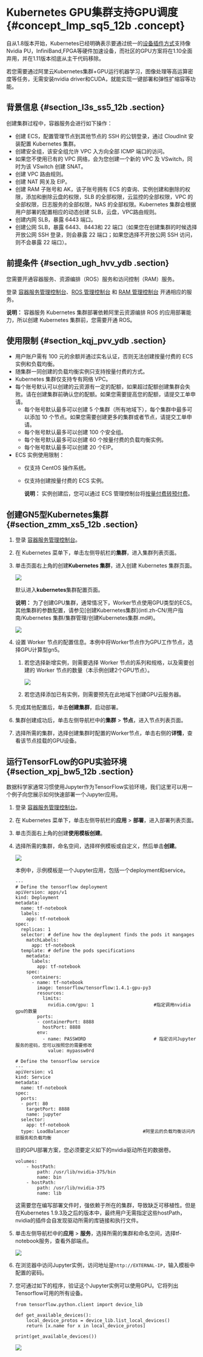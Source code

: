 # Kubernetes GPU集群支持GPU调度 {#concept_lmp_sq5_12b .concept}

自从1.8版本开始，Kubernetes已经明确表示要通过统一的[设备插件方式](https://kubernetes.io/docs/concepts/cluster-administration/device-plugins/)支持像Nvidia PU，InfiniBand,FPGA等硬件加速设备，而社区的GPU方案将在1.10全面弃用，并在1.11版本彻底从主干代码移除。

若您需要通过阿里云Kubernetes集群+GPU运行机器学习，图像处理等高运算密度等任务，无需安装nvidia driver和CUDA，就能实现一键部署和弹性扩缩容等功能。

## 背景信息 {#section_l3s_ss5_12b .section}

创建集群过程中，容器服务会进行如下操作：

-   创建 ECS，配置管理节点到其他节点的 SSH 的公钥登录，通过 CloudInit 安装配置 Kubernetes 集群。
-   创建安全组，该安全组允许 VPC 入方向全部 ICMP 端口的访问。
-   如果您不使用已有的 VPC 网络，会为您创建一个新的 VPC 及 VSwitch，同时为该 VSwitch 创建 SNAT。
-   创建 VPC 路由规则。
-   创建 NAT 网关及 EIP。
-   创建 RAM 子账号和 AK，该子账号拥有 ECS 的查询、实例创建和删除的权限，添加和删除云盘的权限，SLB 的全部权限，云监控的全部权限，VPC 的全部权限，日志服务的全部权限，NAS 的全部权限。Kubernetes 集群会根据用户部署的配置相应的动态创建 SLB，云盘，VPC路由规则。
-   创建内网 SLB，暴露 6443 端口。
-   创建公网 SLB，暴露 6443、8443和 22 端口（如果您在创建集群的时候选择开放公网 SSH 登录，则会暴露 22 端口；如果您选择不开放公网 SSH 访问，则不会暴露 22 端口）。

## 前提条件 {#section_ugh_hvv_ydb .section}

您需要开通容器服务、资源编排（ROS）服务和访问控制（RAM）服务。

登录 [容器服务管理控制台](https://cs.console.aliyun.com/)、[ROS 管理控制台](https://ros.console.aliyun.com/) 和 [RAM 管理控制台](https://ram.console.aliyun.com/) 开通相应的服务。

**说明：** 容器服务 Kubernetes 集群部署依赖阿里云资源编排 ROS 的应用部署能力，所以创建 Kubernetes 集群前，您需要开通 ROS。

## 使用限制 {#section_kqj_pvv_ydb .section}

-   用户账户需有 100 元的余额并通过实名认证，否则无法创建按量付费的 ECS 实例和负载均衡。
-   随集群一同创建的负载均衡实例只支持按量付费的方式。
-   Kubernetes 集群仅支持专有网络 VPC。
-   每个账号默认可以创建的云资源有一定的配额，如果超过配额创建集群会失败。请在创建集群前确认您的配额。如果您需要提高您的配额，请提交工单申请。
    -   每个账号默认最多可以创建 5 个集群（所有地域下），每个集群中最多可以添加 10 个节点。如果您需要创建更多的集群或者节点，请提交工单申请。
    -   每个账号默认最多可以创建 100 个安全组。
    -   每个账号默认最多可以创建 60 个按量付费的负载均衡实例。
    -   每个账号默认最多可以创建 20 个EIP。
-   ECS 实例使用限制：
    -   仅支持 CentOS 操作系统。
    -   仅支持创建按量付费的 ECS 实例。

        **说明：** 实例创建后，您可以通过 ECS 管理控制台将[按量付费转预付费](../../../../intl.zh-CN/产品定价/按量付费转预付费.md#)。


## 创建GN5型Kubernetes集群 {#section_zmm_xs5_12b .section}

1.  登录 [容器服务管理控制台](https://cs.console.aliyun.com)。
2.  在 Kubernetes 菜单下，单击左侧导航栏的**集群**，进入集群列表页面。
3.  单击页面右上角的创建**Kubernetes 集群**，进入创建 Kubernetes 集群页面。

    ![](http://static-aliyun-doc.oss-cn-hangzhou.aliyuncs.com/assets/img/16641/154226683110863_zh-CN.png)

    默认进入**kubernetes**集群配置页面。

    **说明：** 为了创建GPU集群，通常情况下，Worker节点使用GPU类型的ECS。其他集群的参数配置，请参见[创建Kubernetes集群](intl.zh-CN/用户指南/Kubernetes 集群/集群管理/创建Kubernetes集群.md#)。

    ![](http://static-aliyun-doc.oss-cn-hangzhou.aliyuncs.com/assets/img/16641/154226683110864_zh-CN.png)

4.  设置 Worker 节点的配置信息。本例中将Worker节点作为GPU工作节点，选择GPU计算型gn5。
    1.  若您选择新增实例，则需要选择 Worker 节点的系列和规格，以及需要创建的 Worker 节点的数量（本示例创建2个GPU节点）。

        ![](http://static-aliyun-doc.oss-cn-hangzhou.aliyuncs.com/assets/img/16641/154226683110865_zh-CN.png)

    2.  若您选择添加已有实例，则需要预先在此地域下创建GPU云服务器。
5.  完成其他配置后，单击**创建集群**，启动部署。
6.  集群创建成功后，单击左侧导航栏中的**集群** \> **节点**，进入节点列表页面。
7.  选择所需的集群，选择创建集群时配置的Worker节点，单击右侧的**详情**，查看该节点挂载的GPU设备。

## 运行TensorFLow的GPU实验环境 {#section_xpj_bw5_12b .section}

数据科学家通常习惯使用Jupyter作为TensorFlow实验环境，我们这里可以用一个例子向您展示如何快速部署一个Jupyter应用。

1.  登录 [容器服务管理控制台](https://cs.console.aliyun.com)。
2.  在 Kubernetes 菜单下，单击左侧导航栏的**应用** \> **部署**，进入部署列表页面。
3.  单击页面右上角的创建**使用模板创建**。
4.  选择所需的集群，命名空间，选择样例模板或自定义，然后单击**创建**。

    ![](http://static-aliyun-doc.oss-cn-hangzhou.aliyuncs.com/assets/img/16641/154226683110866_zh-CN.png)

    本例中，示例模板是一个Jupyter应用，包括一个deployment和service。

    ```
    ---
    # Define the tensorflow deployment
    apiVersion: apps/v1
    kind: Deployment
    metadata:
      name: tf-notebook
      labels:
        app: tf-notebook
    spec:
      replicas: 1
      selector: # define how the deployment finds the pods it mangages
        matchLabels:
          app: tf-notebook
      template: # define the pods specifications
        metadata:
          labels:
            app: tf-notebook
        spec:
          containers:
          - name: tf-notebook
            image: tensorflow/tensorflow:1.4.1-gpu-py3
            resources:
              limits:
                nvidia.com/gpu: 1                      #指定调用nvidia gpu的数量
            ports:
            - containerPort: 8888
              hostPort: 8888
            env:
              - name: PASSWORD                         # 指定访问Jupyter服务的密码，您可以按照您的需要修改
                value: mypassw0rd
    
    # Define the tensorflow service
    ---
    apiVersion: v1
    kind: Service
    metadata:
      name: tf-notebook
    spec:
      ports:
      - port: 80
        targetPort: 8888
        name: jupyter
      selector:
        app: tf-notebook
      type: LoadBalancer                           #阿里云的负载均衡访问内部服务和负载均衡
    ```

    旧的GPU部署方案，您必须要定义如下的nvidia驱动所在的数据卷。

    ```
    volumes:
        - hostPath:
            path: /usr/lib/nvidia-375/bin
            name: bin
        - hostPath:
            path: /usr/lib/nvidia-375
            name: lib
    ```

    这需要您在编写部署文件时，强依赖于所在的集群，导致缺乏可移植性。但是在Kubernetes 1.9.3及之后的版本中，最终用户无需指定这些hostPath，nvidia的插件会自发现驱动所需的库链接和执行文件。

5.  单击左侧导航栏中的**应用** \> **服务**，选择所需的集群和命名空间，选择tf-notebook服务，查看外部端点。

    ![](http://static-aliyun-doc.oss-cn-hangzhou.aliyuncs.com/assets/img/16641/154226683210867_zh-CN.png)

6.  在浏览器中访问Jupyter实例，访问地址是`http://EXTERNAL-IP`，输入模板中配置的密码。
7.  您可通过如下的程序，验证这个Jupyter实例可以使用GPU。它将列出Tensorflow可用的所有设备。

    ```
    from tensorflow.python.client import device_lib
    
    def get_available_devices():
        local_device_protos = device_lib.list_local_devices()
        return [x.name for x in local_device_protos]
    
    print(get_available_devices())
    ```

    ![](http://static-aliyun-doc.oss-cn-hangzhou.aliyuncs.com/assets/img/16641/154226683210868_zh-CN.png)


